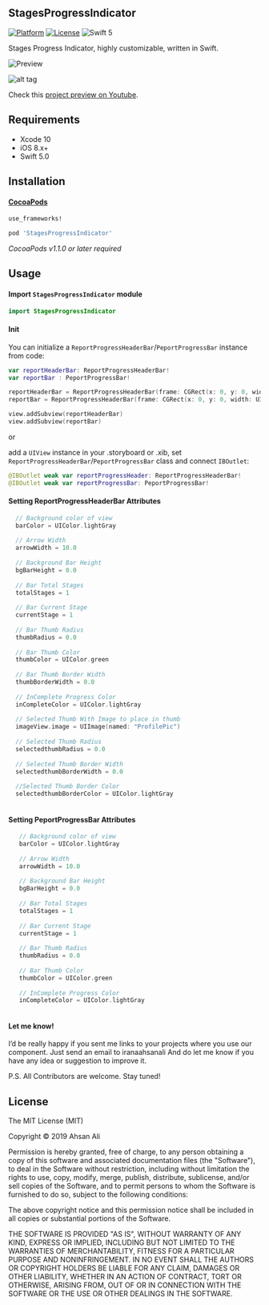 ## StagesProgressIndicator
[![Platform](http://img.shields.io/badge/platform-iOS-blue.svg?style=flat)](https://cocoapods.org/?q=segmentio) [![License](http://img.shields.io/badge/license-MIT-green.svg?style=flat)](https://github.com/Yalantis/Segmentio/blob/master/LICENSE) ![Swift 5](https://img.shields.io/badge/Swift-5-orange.svg) 

Stages Progress Indicator, highly customizable, written in Swift.

![Preview](https://raw.github.com/iranaahsanali/StagesProgressIndicator/master/Assets/short-preview.gif)

![alt tag](https://raw.github.com/iranaahsanali/StagesProgressIndicator/master/Assets/preview_image.png)

Check this <a href="https://youtu.be/8qKxXh88ZR4">project preview on Youtube</a>.

## Requirements

- Xcode 10
- iOS 8.x+
- Swift 5.0

## Installation

#### [CocoaPods](http://cocoapods.org)
```ruby
use_frameworks! 

pod 'StagesProgressIndicator'
```

*CocoaPods v1.1.0 or later required*


## Usage
#### Import `StagesProgressIndicator` module
```swift
import StagesProgressIndicator
```

#### Init
You can initialize a `ReportProgressHeaderBar`/`PeportProgressBar`  instance from code:

```swift
var reportHeaderBar: ReportProgressHeaderBar!
var reportBar : PeportProgressBar!

reportHeaderBar = ReportProgressHeaderBar(frame: CGRect(x: 0, y: 0, width: UIScreen.main.bounds.width, height: 50))
reportBar = ReportProgressHeaderBar(frame: CGRect(x: 0, y: 0, width: UIScreen.main.bounds.width, height: 50))

view.addSubview(reportHeaderBar)
view.addSubview(reportBar)

```

or

add a `UIView` instance in your .storyboard or .xib, set `ReportProgressHeaderBar`/`PeportProgressBar` class and connect `IBOutlet`:

```swift
@IBOutlet weak var reportProgressHeader: ReportProgressHeaderBar!
@IBOutlet weak var reportProgressBar: PeportProgressBar!
```

#### Setting ReportProgressHeaderBar Attributes
```swift
  // Background color of view
  barColor = UIColor.lightGray
    
  // Arrow Width
  arrowWidth = 10.0
    
  // Background Bar Height
  bgBarHeight = 0.0
    
  // Bar Total Stages
  totalStages = 1
    
  // Bar Current Stage
  currentStage = 1
    
  // Bar Thumb Radius
  thumbRadius = 0.0
    
  // Bar Thumb Color
  thumbColor = UIColor.green
    
  // Bar Thumb Border Width
  thumbBorderWidth = 0.0
    
  // InComplete Progress Color
  inCompleteColor = UIColor.lightGray
    
  // Selected Thumb With Image to place in thumb
  imageView.image = UIImage(named: "ProfilePic")
    
  // Selected Thumb Radius
  selectedthumbRadius = 0.0
    
  // Selected Thumb Border Width
  selectedthumbBorderWidth = 0.0
    
  //Selected Thumb Border Color
  selectedthumbBorderColor = UIColor.lightGray
    
```

#### Setting PeportProgressBar Attributes
```swift
   // Background color of view
   barColor = UIColor.lightGray
    
   // Arrow Width
   arrowWidth = 10.0
    
   // Background Bar Height
   bgBarHeight = 0.0
    
   // Bar Total Stages
   totalStages = 1
    
   // Bar Current Stage
   currentStage = 1
    
   // Bar Thumb Radius
   thumbRadius = 0.0
    
   // Bar Thumb Color
   thumbColor = UIColor.green
    
   // InComplete Progress Color
   inCompleteColor = UIColor.lightGray
    
```

#### Let me know!
I’d be really happy if you sent me links to your projects where you use our component. Just send an email to iranaahsanali And do let me know if you have any idea or suggestion to improve it.

P.S. All Contributors are welcome. Stay tuned!

## License

The MIT License (MIT)

Copyright © 2019 Ahsan Ali

Permission is hereby granted, free of charge, to any person obtaining a copy
of this software and associated documentation files (the "Software"), to deal
in the Software without restriction, including without limitation the rights
to use, copy, modify, merge, publish, distribute, sublicense, and/or sell
copies of the Software, and to permit persons to whom the Software is
furnished to do so, subject to the following conditions:

The above copyright notice and this permission notice shall be included in
all copies or substantial portions of the Software.

THE SOFTWARE IS PROVIDED "AS IS", WITHOUT WARRANTY OF ANY KIND, EXPRESS OR
IMPLIED, INCLUDING BUT NOT LIMITED TO THE WARRANTIES OF MERCHANTABILITY,
FITNESS FOR A PARTICULAR PURPOSE AND NONINFRINGEMENT. IN NO EVENT SHALL THE
AUTHORS OR COPYRIGHT HOLDERS BE LIABLE FOR ANY CLAIM, DAMAGES OR OTHER
LIABILITY, WHETHER IN AN ACTION OF CONTRACT, TORT OR OTHERWISE, ARISING FROM,
OUT OF OR IN CONNECTION WITH THE SOFTWARE OR THE USE OR OTHER DEALINGS IN
THE SOFTWARE.

